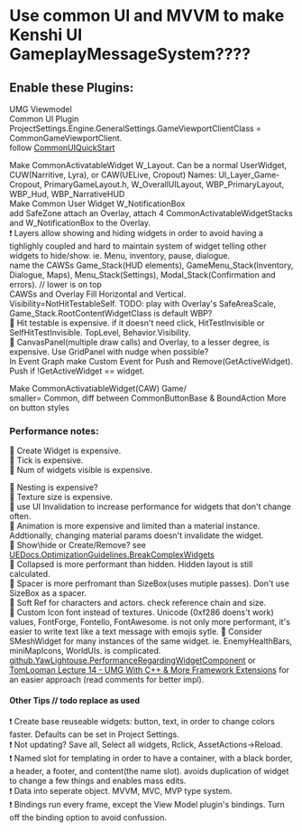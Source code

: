 # Use common UI and MVVM to make Kenshi UI GameplayMessageSystem????

## Enable these Plugins:
UMG Viewmodel  
Common UI Plugin
ProjectSettings.Engine.GeneralSettings.GameViewportClientClass = CommonGameViewportClient.  
follow [CommonUIQuickStart](https://dev.epicgames.com/documentation/en-us/unreal-engine/common-ui-quickstart-guide-for-unreal-engine)  

Make CommonActivatableWidget W_Layout. Can be a normal UserWidget, CUW(Narritive, Lyra), or CAW(UELive, Cropout)  Names: UI_Layer_Game-Cropout, PrimaryGameLayout.h, W_OverallUILayout, WBP_PrimaryLayout, WBP_Hud, WBP_NarrativeHUD  
Make Common User Widget W_NotificationBox  
add SafeZone attach an Overlay, attach 4 CommonActivatableWidgetStacks and W_NotificationBox to the Overlay.  
:exclamation: Layers allow showing and hiding widgets in order to avoid having a tighlighly coupled and hard to maintain system of widget telling other widgets to hide/show.  ie. Menu, inventory, pause, dialogue.  
name the CAWSs Game_Stack(HUD elements), GameMenu_Stack(Inventory, Dialogue, Maps), Menu_Stack(Settings), Modal_Stack(Confirmation and errors). // lower is on top  
CAWSs and Overlay Fill Horizontal and Vertical. Visibility=NotHitTestableSelf.  TODO: play with Overlay's SafeAreaScale, Game_Stack.RootContentWidgetClass is default WBP?    
:rocket: Hit testable is expensive. if it doesn't need click, HitTestInvisible or SelfHitTestInvisible. TopLevel, Behavior.Visibility.  
:rocket: CanvasPanel(multiple draw calls) and Overlay, to a lesser degree, is expensive.  Use GridPanel with nudge when possible?  
In Event Graph make Custom Event for Push and Remove(GetActiveWidget).  Push if !GetActiveWidget == widget.  



Make CommonActivatiableWidget(CAW) Game/      
smaller= Common, 
diff between CommonButtonBase & BoundAction
More on button styles
### Performance notes:
:rocket: Create Widget is expensive.  
:rocket: Tick is expensive.  
:rocket: Num of widgets visible is expensive.  
 
:rocket: Nesting is expensive?  
:rocket: Texture size is expensive.  
:rocket: use UI Invalidation to increase performance for widgets that don't change often.    
:rocket: Animation is more expensive and limited than a material instance. Addtionally, changing material params doesn't invalidate the widget.   
:rocket: Show\hide or Create/Remove? see [UEDocs.OptimizationGuidelines.BreakComplexWidgets](https://dev.epicgames.com/documentation/en-us/unreal-engine/optimization-guidelines-for-umg-in-unreal-engine#breakcomplexwidgetsintopiecesthatcanloadatruntime)  
:rocket: Collapsed is more performant than hidden. Hidden layout is still calculated.  
:rocket: Spacer is more perfromant than SizeBox(uses mutiple passes). Don't use SizeBox as a spacer.  
:rocket: Soft Ref for characters and actors. check reference chain and size.  
:rocket: Custom Icon font instead of textures. Unicode (0xf286 doens't work) values, FontForge, Fontello, FontAwesome. is not only more performant, it's easier to write text like a text message with emojis sytle. 
:rocket: Consider SMeshWidget for many instances of the same widget. ie. EnemyHealthBars, miniMapIcons, WorldUIs. is complicated. [github.YawLightouse.PerformanceRegardingWidgetComponent](https://github.com/YawLighthouse/UMG-Slate-Compendium?tab=readme-ov-file#perf-widget-components) or [TomLooman Lecture 14 - UMG With C++ & More Framework Extensions](https://courses.tomlooman.com/courses/1320807/lectures/32515407) for an easier approach (read comments for better impl).  

#### Other Tips // todo replace as used
:exclamation: Create base reuseable widgets: button, text, in order to change colors faster. Defaults can be set in Project Settings.     
:exclamation: Not updating? Save all, Select all widgets, Rclick, AssetActions->Reload.  
:exclamation: Named slot for templating in order to have a container, with a black border, a header, a footer, and content(the name slot). avoids duplication of widget to change a few things and enables mass edits.  
:exclamation: Data into seperate object. MVVM, MVC, MVP type system.  
:exclamation: Bindings run every frame, except the View Model plugin's bindings. Turn off the binding option to avoid confussion.  
